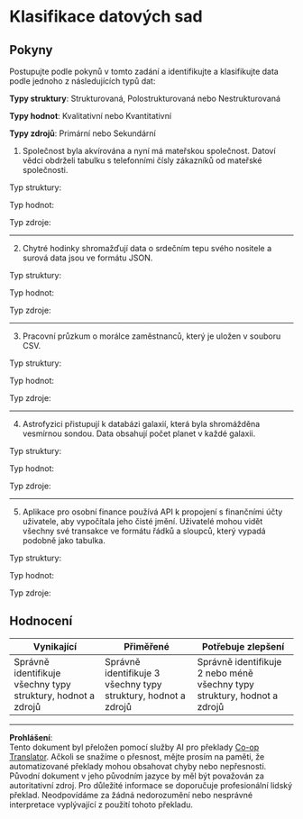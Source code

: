 <!--
CO_OP_TRANSLATOR_METADATA:
{
  "original_hash": "2e5cacb967c1e9dfd07809bfc441a0b4",
  "translation_date": "2025-08-26T15:31:23+00:00",
  "source_file": "1-Introduction/03-defining-data/assignment.md",
  "language_code": "cs"
}
-->
# Klasifikace datových sad

## Pokyny

Postupujte podle pokynů v tomto zadání a identifikujte a klasifikujte data podle jednoho z následujících typů dat:

**Typy struktury**: Strukturovaná, Polostrukturovaná nebo Nestrukturovaná

**Typy hodnot**: Kvalitativní nebo Kvantitativní 

**Typy zdrojů**: Primární nebo Sekundární

1. Společnost byla akvírována a nyní má mateřskou společnost. Datoví vědci obdrželi tabulku s telefonními čísly zákazníků od mateřské společnosti.

Typ struktury:

Typ hodnot: 

Typ zdroje: 

---

2. Chytré hodinky shromažďují data o srdečním tepu svého nositele a surová data jsou ve formátu JSON.

Typ struktury:

Typ hodnot: 

Typ zdroje: 

---

3. Pracovní průzkum o morálce zaměstnanců, který je uložen v souboru CSV.

Typ struktury:

Typ hodnot: 

Typ zdroje: 

---

4. Astrofyzici přistupují k databázi galaxií, která byla shromážděna vesmírnou sondou. Data obsahují počet planet v každé galaxii.

Typ struktury:

Typ hodnot: 

Typ zdroje: 

---

5. Aplikace pro osobní finance používá API k propojení s finančními účty uživatele, aby vypočítala jeho čisté jmění. Uživatelé mohou vidět všechny své transakce ve formátu řádků a sloupců, který vypadá podobně jako tabulka.

Typ struktury:

Typ hodnot: 

Typ zdroje: 

## Hodnocení

Vynikající | Přiměřené | Potřebuje zlepšení
--- | --- | -- |
Správně identifikuje všechny typy struktury, hodnot a zdrojů | Správně identifikuje 3 všechny typy struktury, hodnot a zdrojů | Správně identifikuje 2 nebo méně všechny typy struktury, hodnot a zdrojů |

---

**Prohlášení**:  
Tento dokument byl přeložen pomocí služby AI pro překlady [Co-op Translator](https://github.com/Azure/co-op-translator). Ačkoli se snažíme o přesnost, mějte prosím na paměti, že automatizované překlady mohou obsahovat chyby nebo nepřesnosti. Původní dokument v jeho původním jazyce by měl být považován za autoritativní zdroj. Pro důležité informace se doporučuje profesionální lidský překlad. Neodpovídáme za žádná nedorozumění nebo nesprávné interpretace vyplývající z použití tohoto překladu.